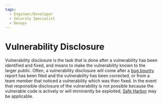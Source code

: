 ```yaml
---
tags:
  - Engineer/Developer
  - Security Specialist
  - Devops
---
```


# Vulnerability Disclosure


Vulnerability disclosure is the task that is done after a vulnerability has been identified and fixed, and means to make the vulnerability known to the larger public. Often, a vulnerability disclosure will come after a [bug bounty](./bug-bounties.md) report has been filed and the vulnerability has been corrected, or from a team member that noticed a vulnerability which was then fixed. In the event that responsible disclosure of the vulnerability is not possible because the vulnerable code is actively or will imminently be exploited, [Safe Harbor](./safe-harbor/index.html) may be applicable.